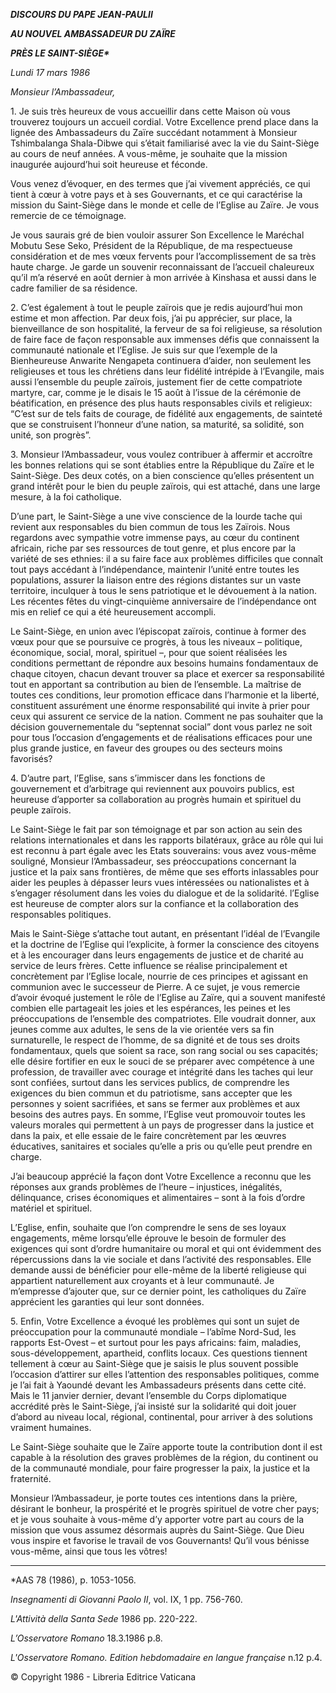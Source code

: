 ***DISCOURS DU PAPE JEAN-PAUL******II***

***AU NOUVEL AMBASSADEUR DU ZAÏRE***

***PRÈS LE SAINT-SIÈGE\****

*Lundi 17 mars 1986*

*Monsieur l’Ambassadeur,*

1\. Je suis très heureux de vous accueillir dans cette Maison où vous trouverez toujours un accueil cordial. Votre Excellence prend place dans la lignée des Ambassadeurs du Zaïre succédant notamment à Monsieur Tshimbalanga Shala-Dibwe qui s’était familiarisé avec la vie du Saint-Siège au cours de neuf années. A vous-même, je souhaite que la mission inaugurée aujourd’hui soit heureuse et féconde.

Vous venez d’évoquer, en des termes que j’ai vivement appréciés, ce qui tient à cœur à votre pays et à ses Gouvernants, et ce qui caractérise la mission du Saint-Siège dans le monde et celle de l’Eglise au Zaïre. Je vous remercie de ce témoignage.

Je vous saurais gré de bien vouloir assurer Son Excellence le Maréchal Mobutu Sese Seko, Président de la République, de ma respectueuse considération et de mes vœux fervents pour l’accomplissement de sa très haute charge. Je garde un souvenir reconnaissant de l’accueil chaleureux qu’il m’a réservé en août dernier à mon arrivée à Kinshasa et aussi dans le cadre familier de sa résidence.

2\. C’est également à tout le peuple zaïrois que je redis aujourd’hui mon estime et mon affection. Par deux fois, j’ai pu apprécier, sur place, la bienveillance de son hospitalité, la ferveur de sa foi religieuse, sa résolution de faire face de façon responsable aux immenses défis que connaissent la communauté nationale et l’Eglise. Je suis sur que l’exemple de la Bienheureuse Anwarite Nengapeta continuera d’aider, non seulement les religieuses et tous les chrétiens dans leur fidélité intrépide à l’Evangile, mais aussi l’ensemble du peuple zaïrois, justement fier de cette compatriote martyre, car, comme je le disais le 15 août à l’issue de la cérémonie de béatification, en présence des plus hauts responsables civils et religieux: “C’est sur de tels faits de courage, de fidélité aux engagements, de sainteté que se construisent l’honneur d’une nation, sa maturité, sa solidité, son unité, son progrès”.

3\. Monsieur l’Ambassadeur, vous voulez contribuer à affermir et accroître les bonnes relations qui se sont établies entre la République du Zaïre et le Saint-Siège. Des deux cotés, on a bien conscience qu’elles présentent un grand intérêt pour le bien du peuple zaïrois, qui est attaché, dans une large mesure, à la foi catholique.

D’une part, le Saint-Siège a une vive conscience de la lourde tache qui revient aux responsables du bien commun de tous les Zaïrois. Nous regardons avec sympathie votre immense pays, au cœur du continent africain, riche par ses ressources de tout genre, et plus encore par la variété de ses ethnies: il a su faire face aux problèmes difficiles que connaît tout pays accédant à l’indépendance, maintenir l’unité entre toutes les populations, assurer la liaison entre des régions distantes sur un vaste territoire, inculquer à tous le sens patriotique et le dévouement à la nation. Les récentes fêtes du vingt-cinquième anniversaire de l’indépendance ont mis en relief ce qui a été heureusement accompli.

Le Saint-Siège, en union avec l’épiscopat zaïrois, continue à former des vœux pour que se poursuive ce progrès, à tous les niveaux – politique, économique, social, moral, spirituel –, pour que soient réalisées les conditions permettant de répondre aux besoins humains fondamentaux de chaque citoyen, chacun devant trouver sa place et exercer sa responsabilité tout en apportant sa contribution au bien de l’ensemble. La maîtrise de toutes ces conditions, leur promotion efficace dans l’harmonie et la liberté, constituent assurément une énorme responsabilité qui invite à prier pour ceux qui assurent ce service de la nation. Comment ne pas souhaiter que la décision gouvernementale du “septennat social” dont vous parlez ne soit pour tous l’occasion d’engagements et de réalisations efficaces pour une plus grande justice, en faveur des groupes ou des secteurs moins favorisés?

4\. D’autre part, l’Eglise, sans s’immiscer dans les fonctions de gouvernement et d’arbitrage qui reviennent aux pouvoirs publics, est heureuse d’apporter sa collaboration au progrès humain et spirituel du peuple zaïrois.

Le Saint-Siège le fait par son témoignage et par son action au sein des relations internationales et dans les rapports bilatéraux, grâce au rôle qui lui est reconnu à part égale avec les Etats souverains: vous avez vous-même souligné, Monsieur l’Ambassadeur, ses préoccupations concernant la justice et la paix sans frontières, de même que ses efforts inlassables pour aider les peuples à dépasser leurs vues intéressées ou nationalistes et à s’engager résolument dans les voies du dialogue et de la solidarité. l’Eglise est heureuse de compter alors sur la confiance et la collaboration des responsables politiques.

Mais le Saint-Siège s’attache tout autant, en présentant l’idéal de l’Evangile et la doctrine de l’Eglise qui l’explicite, à former la conscience des citoyens et à les encourager dans leurs engagements de justice et de charité au service de leurs frères. Cette influence se réalise principalement et concrètement par l’Eglise locale, nourrie de ces principes et agissant en communion avec le successeur de Pierre. A ce sujet, je vous remercie d’avoir évoqué justement le rôle de l’Eglise au Zaïre, qui a souvent manifesté combien elle partageait les joies et les espérances, les peines et les préoccupations de l’ensemble des compatriotes. Elle voudrait donner, aux jeunes comme aux adultes, le sens de la vie orientée vers sa fin surnaturelle, le respect de l’homme, de sa dignité et de tous ses droits fondamentaux, quels que soient sa race, son rang social ou ses capacités; elle désire fortifier en eux le souci de se préparer avec compétence à une profession, de travailler avec courage et intégrité dans les taches qui leur sont confiées, surtout dans les services publics, de comprendre les exigences du bien commun et du patriotisme, sans accepter que les personnes y soient sacrifiées, et sans se fermer aux problèmes et aux besoins des autres pays. En somme, l’Eglise veut promouvoir toutes les valeurs morales qui permettent à un pays de progresser dans la justice et dans la paix, et elle essaie de le faire concrètement par les œuvres éducatives, sanitaires et sociales qu’elle a pris ou qu’elle peut prendre en charge.

J’ai beaucoup apprécié la façon dont Votre Excellence a reconnu que les réponses aux grands problèmes de l’heure – injustices, inégalités, délinquance, crises économiques et alimentaires – sont à la fois d’ordre matériel et spirituel.

L’Eglise, enfin, souhaite que l’on comprendre le sens de ses loyaux engagements, même lorsqu’elle éprouve le besoin de formuler des exigences qui sont d’ordre humanitaire ou moral et qui ont évidemment des répercussions dans la vie sociale et dans l’activité des responsables. Elle demande aussi de bénéficier pour elle-même de la liberté religieuse qui appartient naturellement aux croyants et à leur communauté. Je m’empresse d’ajouter que, sur ce dernier point, les catholiques du Zaïre apprécient les garanties qui leur sont données.

5\. Enfin, Votre Excellence a évoqué les problèmes qui sont un sujet de préoccupation pour la communauté mondiale – l’abîme Nord-Sud, les rapports Est-Ovest – et surtout pour les pays africains: faim, maladies, sous-développement, apartheid, conflits locaux. Ces questions tiennent tellement à cœur au Saint-Siège que je saisis le plus souvent possible l’occasion d’attirer sur elles l’attention des responsables politiques, comme je l’ai fait à Yaoundé devant les Ambassadeurs présents dans cette cité. Mais le 11 janvier dernier, devant l’ensemble du Corps diplomatique accrédité près le Saint-Siège, j’ai insisté sur la solidarité qui doit jouer d’abord au niveau local, régional, continental, pour arriver à des solutions vraiment humaines.

Le Saint-Siège souhaite que le Zaïre apporte toute la contribution dont il est capable à la résolution des graves problèmes de la région, du continent ou de la communauté mondiale, pour faire progresser la paix, la justice et la fraternité.

Monsieur l’Ambassadeur, je porte toutes ces intentions dans la prière, désirant le bonheur, la prospérité et le progrès spirituel de votre cher pays; et je vous souhaite à vous-même d’y apporter votre part au cours de la mission que vous assumez désormais auprès du Saint-Siège. Que Dieu vous inspire et favorise le travail de vos Gouvernants! Qu’il vous bénisse vous-même, ainsi que tous les vôtres!

* * *

\*AAS 78 (1986), p. 1053-1056.

*Insegnamenti di Giovanni Paolo II*, vol. IX, 1 pp. 756-760.

*L'Attività della Santa Sede* 1986 pp. 220-222.

*L’Osservatore Romano* 18.3.1986 p.8.

*L'Osservatore Romano. Edition hebdomadaire en langue française* n.12 p.4.

© Copyright 1986 - Libreria Editrice Vaticana